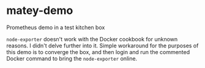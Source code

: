 # matey-demo

Prometheus demo in a test kitchen box

`node-exporter` doesn't work with the Docker cookbook for unknown reasons. I didn't delve further into it. Simple workaround for the purposes of this demo is to converge the box, and then login and run the commented Docker command to bring the `node-exporter` online.
